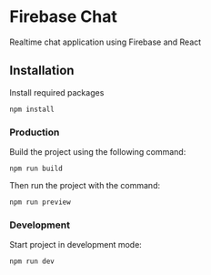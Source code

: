 # Firebase Chat
Realtime chat application using Firebase and React

## Installation
Install required packages
```
npm install
```
### Production

Build the project using the following command:
```
npm run build
```
Then run the project with the command:
```
npm run preview
```

### Development

Start project in development mode:
```
npm run dev
```
